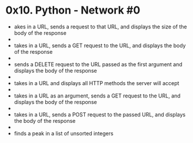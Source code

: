 # 0x10. Python - Network #0
* akes in a URL, sends a request to that URL, and displays the size of the body of the response
* 
* takes in a URL, sends a GET request to the URL, and displays the body of the response
* 
* sends a DELETE request to the URL passed as the first argument and displays the body of the response
* 
* takes in a URL and displays all HTTP methods the server will accept
* 
* takes in a URL as an argument, sends a GET request to the URL, and displays the body of the response
* 
* takes in a URL, sends a POST request to the passed URL, and displays the body of the response
* 
* finds a peak in a list of unsorted integers
